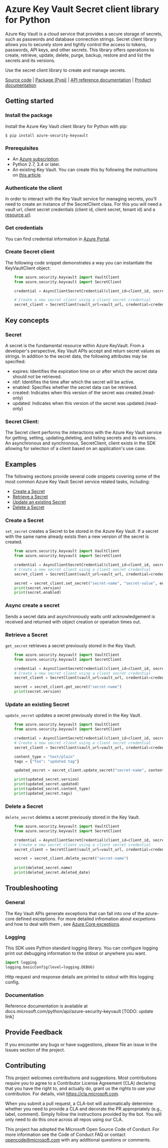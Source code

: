 # Azure Key Vault Secret client library for Python
Azure Key Vault is a cloud service that provides a secure storage of secrets, such as passwords and database connection strings. Secret client library allows you to securely store and tightly control the access to tokens, passwords, API keys, and other secrets. This library offers operations to create, retrieve, update, delete, purge, backup, restore and and list the secrets and its versions.

Use the secret client library to create and manage secrets.

[Source code](https://github.com/Azure/azure-sdk-for-python/tree/master/sdk/keyvault/azure-security-keyvault/azure/security/keyvault/secrets) | [Package (Pypi)](TODO) | [API reference documentation](TODO) | [Product documentation](TODO)
## Getting started
### Install the package
Install the Azure Key Vault client library for Python with pip:


`$ pip install azure-security-keyvault
`

### Prerequisites
* An [Azure subscription](https://azure.microsoft.com/free/).
* Python 2.7, 3.4 or later.
* An existing Key Vault. You can create this by following the instructions on [this article](https://docs.microsoft.com/en-gb/azure/key-vault/quick-create-portal).

### Authenticate the client
In order to interact with the Key Vault service for managing secrets, you'll need to create an instance of the SecretClient class. For this you will need a vault url, client secret credentials (client id, client secret, tenant id) and a [resource url](https://vault.azure.net).

### Get credentials
You can find credential information in [Azure Portal](https://portal.azure.com/).

### Create Secret client
The following code snippet demonstrates a way you can instantiate the KeyVaultClient object:
```python
    from azure.security.keyvault import VaultClient
    from azure.security.keyvault import SecretClient

    credential = AsyncClientSecretCredential(client_id=client_id, secret=client_secret, tenant_id=tenant_id)

    # Create a new secret client using a client secret credential
    secret_client = SecretClient(vault_url=vault_url, credential=credential)
```
## Key concepts
### Secret
  A secret is the fundamental resource within Azure KeyVault. From a developer's perspective, Key Vault APIs accept and return secret values as strings. In addition to the secret data, the following attributes may be specified:
* expires: Identifies the expiration time on or after which the secret data should not be retrieved.
* nbf: Identifies the time after which the secret will be active.
* enabled: Specifies whether the secret data can be retrieved.
* created: Indicates when this version of the secret was created.(read-only)
* updated: Indicates when this version of the secret was updated.(read-only)

### Secret Client:
The Secret client performs the interactions with the Azure Key Vault service for getting, setting, updating,deleting, and listing secrets and its versions. An asynchronous and synchronous, SecretClient, client exists in the SDK allowing for selection of a client based on an application's use case.

## Examples
The following sections provide several code snippets covering some of the most common Azure Key Vault Secret service related tasks, including:
* [Create a Secret](https://github.com/Azure/azure-sdk-for-python/tree/master/sdk/keyvault/azure-security-keyvault#create-a-secret)
* [Retrieve a Secret](https://github.com/Azure/azure-sdk-for-python/tree/master/sdk/keyvault/azure-security-keyvault#retrieve-a-secret)
* [Update an existing Secret](https://github.com/Azure/azure-sdk-for-python/tree/master/sdk/keyvault/azure-security-keyvault#update-an-existing-secret)
* [Delete a Secret](https://github.com/Azure/azure-sdk-for-python/tree/master/sdk/keyvault/azure-security-keyvault#delete-a-secret)

### Create a Secret
`set_secret` creates a Secret to be stored in the Azure Key Vault. If a secret with the same name already exists then a new version of the secret is created.
```python
    from azure.security.keyvault import VaultClient
    from azure.security.keyvault import SecretClient

    credential = AsyncClientSecretCredential(client_id=client_id, secret=client_secret, tenant_id=tenant_id)
    # Create a new secret client using a client secret credential
    secret_client = SecretClient(vault_url=vault_url, credential=credential)

    secret = secret_client.set_secret("secret-name", "secret-value", enabled=True)
    print(secret.version)
    print(secret.enabled)
```

### Async create a secret
Sends a secret data and asynchronously waits until acknowledgement is received and returned with object creation or operation times out.

### Retrieve a Secret
`get_secret` retrieves a secret previously stored in the Key Vault.
```python
    from azure.security.keyvault import VaultClient
    from azure.security.keyvault import SecretClient

    credential = AsyncClientSecretCredential(client_id=client_id, secret=client_secret, tenant_id=tenant_id)
    # Create a new secret client using a client secret credential
    secret_client = SecretClient(vault_url=vault_url, credential=credential)

    secret = secret_client.get_secret("secret-name")
    print(secret.version)
```

### Update an existing Secret
`update_secret` updates a secret previously stored in the Key Vault.
```python
    from azure.security.keyvault import VaultClient
    from azure.security.keyvault import SecretClient

    credential = AsyncClientSecretCredential(client_id=client_id, secret=client_secret, tenant_id=tenant_id)
    # Create a new secret client using a client secret credential
    secret_client = SecretClient(vault_url=vault_url, credential=credential)

    content_type = "text/plain"
    tags = {"foo": "updated tag"}

    updated_secret = secret_client.update_secret("secret-name", content_type=content_type, tags=tags)

    print(updated_secret.version)
    print(updated_secret.updated)
    print(updated_secret.content_type)
    print(updated_secret.tags)
```

### Delete a Secret
`delete_secret` deletes a secret previously stored in the Key Vault.
```python
    from azure.security.keyvault import VaultClient
    from azure.security.keyvault import SecretClient

    credential = AsyncClientSecretCredential(client_id=client_id, secret=client_secret, tenant_id=tenant_id)
    # Create a new secret client using a client secret credential
    secret_client = SecretClient(vault_url=vault_url, credential=credential)

    secret = secret_client.delete_secret("secret-name")
    
    print(deleted_secret.name)
    print(deleted_secret.deleted_date)
```

## Troubleshooting
### General
The Key Vault APIs generate exceptions that can fall into one of the azure-core defined exceptions. For more detailed infromation about excpetions and how to deal with them , see [Azure Core exceptions](TODO).

### Logging
This SDK uses Python standard logging library. You can configure logging print out debugging information to the stdout or anywhere you want.

```python 
import logging
logging.basicConfig(level=logging.DEBUG)
```
Http request and response details are printed to stdout with this logging config.

###  Documentation
Reference documentation is available at docs.microsoft.com/python/api/azure-security-keyvault [TODO: update link]

## Provide Feedback
If you encounter any bugs or have suggestions, please file an issue in the Issues section of the project.

## Contributing
This project welcomes contributions and suggestions. Most contributions require you to agree to a Contributor License Agreement (CLA) declaring that you have the right to, and actually do, grant us the rights to use your contribution. For details, visit https://cla.microsoft.com.

When you submit a pull request, a CLA-bot will automatically determine whether you need to provide a CLA and decorate the PR appropriately (e.g., label, comment). Simply follow the instructions provided by the bot. You will only need to do this once across all repos using our CLA.

This project has adopted the Microsoft Open Source Code of Conduct. For more information see the Code of Conduct FAQ or contact opencode@microsoft.com with any additional questions or comments.
